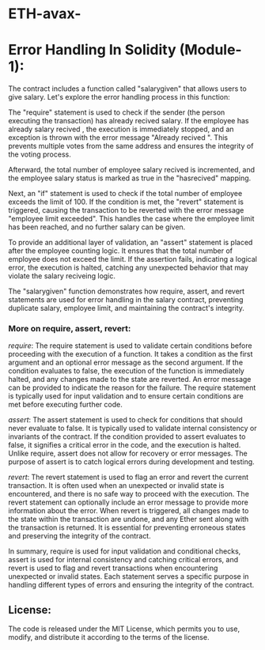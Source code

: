 # ETH-avax-
# Error Handling In Solidity (Module-1):
The contract includes a function called "salarygiven" that allows users to give salary. Let's explore the error handling process in this function:

The "require" statement is used to check if the sender (the person executing the transaction) has already recived salary. If the employee has already salary recived  , the execution is immediately stopped, and an exception is thrown with the error message "Already recived ". This prevents multiple votes from the same address and ensures the integrity of the voting process.

Afterward, the total number of employee salary recived is incremented, and the employee salary  status is marked as true in the "hasrecived" mapping.

Next, an "if" statement is used to check if the total number of employee exceeds the limit of 100. If the condition is met, the "revert" statement is triggered, causing the transaction to be reverted with the error message "employee limit exceeded". This handles the case where the employee limit has been reached, and no further salary can be given.

To provide an additional layer of validation, an "assert" statement is placed after the employee counting logic. It ensures that the total number of employee does not exceed the limit. If the assertion fails, indicating a logical error, the execution is halted, catching any unexpected behavior that may violate the salary reciveing  logic.

The "salarygiven" function demonstrates how require, assert, and revert statements are used for error handling in the salary contract, preventing duplicate salary, employee limit, and maintaining the contract's integrity.

### More on require, assert, revert:

*require*: The require statement is used to validate certain conditions before proceeding with the execution of a function. It takes a condition as the first argument and an optional error message as the second argument. If the condition evaluates to false, the execution of the function is immediately halted, and any changes made to the state are reverted. An error message can be provided to indicate the reason for the failure. The require statement is typically used for input validation and to ensure certain conditions are met before executing further code.

*assert*: The assert statement is used to check for conditions that should never evaluate to false. It is typically used to validate internal consistency or invariants of the contract. If the condition provided to assert evaluates to false, it signifies a critical error in the code, and the execution is halted. Unlike require, assert does not allow for recovery or error messages. The purpose of assert is to catch logical errors during development and testing.

*revert*: The revert statement is used to flag an error and revert the current transaction. It is often used when an unexpected or invalid state is encountered, and there is no safe way to proceed with the execution. The revert statement can optionally include an error message to provide more information about the error. When revert is triggered, all changes made to the state within the transaction are undone, and any Ether sent along with the transaction is returned. It is essential for preventing erroneous states and preserving the integrity of the contract.

In summary, require is used for input validation and conditional checks, assert is used for internal consistency and catching critical errors, and revert is used to flag and revert transactions when encountering unexpected or invalid states. Each statement serves a specific purpose in handling different types of errors and ensuring the integrity of the contract.



## License:
The code is released under the MIT License, which permits you to use, modify, and distribute it according to the terms of the license.
